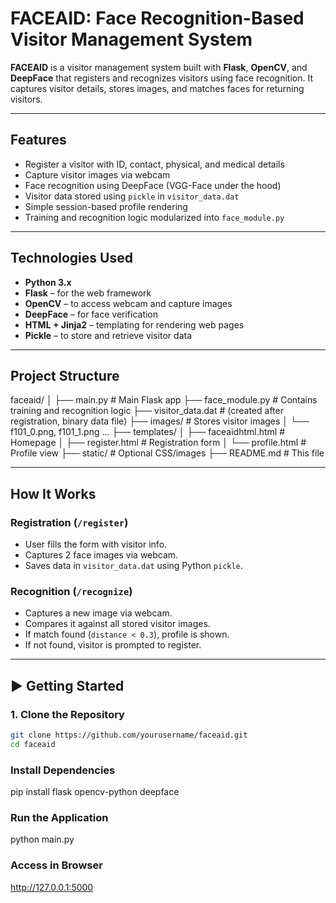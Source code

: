 # FACEAID: Face Recognition-Based Visitor Management System

**FACEAID** is a visitor management system built with **Flask**, **OpenCV**, and **DeepFace** that registers and recognizes visitors using face recognition. It captures visitor details, stores images, and matches faces for returning visitors.

---

## Features

-  Register a visitor with ID, contact, physical, and medical details
-  Capture visitor images via webcam
-  Face recognition using DeepFace (VGG-Face under the hood)
-  Visitor data stored using `pickle` in `visitor_data.dat`
-  Simple session-based profile rendering
-  Training and recognition logic modularized into `face_module.py`

---

## Technologies Used

- **Python 3.x**
- **Flask** – for the web framework
- **OpenCV** – to access webcam and capture images
- **DeepFace** – for face verification
- **HTML + Jinja2** – templating for rendering web pages
- **Pickle** – to store and retrieve visitor data

---

## Project Structure
faceaid/
│
├── main.py # Main Flask app
├── face_module.py # Contains training and recognition logic
├── visitor_data.dat # (created after registration, binary data file)
├── images/ # Stores visitor images
│ └── f101_0.png, f101_1.png ...
├── templates/
│ ├── faceaidhtml.html # Homepage
│ ├── register.html # Registration form
│ └── profile.html # Profile view
├── static/ # Optional CSS/images
├── README.md # This file

---

##  How It Works

### Registration (`/register`)
- User fills the form with visitor info.
- Captures 2 face images via webcam.
- Saves data in `visitor_data.dat` using Python `pickle`.

### Recognition (`/recognize`)
- Captures a new image via webcam.
- Compares it against all stored visitor images.
- If match found (`distance < 0.3`), profile is shown.
- If not found, visitor is prompted to register.

---

## ▶ Getting Started

### 1. Clone the Repository
```bash
git clone https://github.com/yourusername/faceaid.git
cd faceaid
```
### Install Dependencies

pip install flask opencv-python deepface

### Run the Application
python main.py

### Access in Browser
http://127.0.0.1:5000

